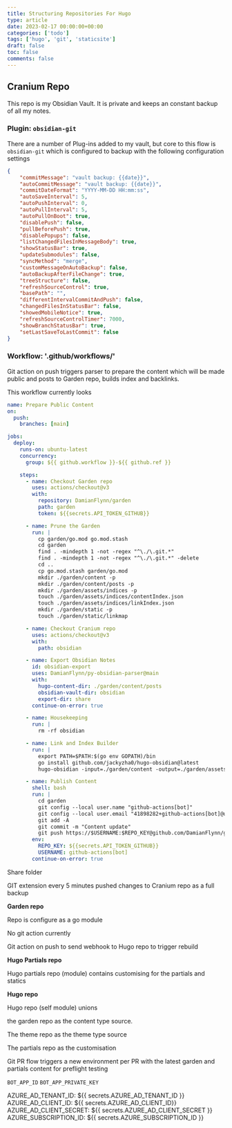 ```yaml
---
title: Structuring Repositories For Hugo
type: article 
date: 2023-02-17 00:00:00+00:00
categories: ['todo'] 
tags: ['hugo', 'git', 'staticsite']
draft: false 
toc: false 
comments: false 
---
```


## Cranium Repo

This repo is my Obsidian Vault. It is private and keeps an constant backup of all my notes.

### Plugin: `obsidian-git`
There are a number of Plug-ins added to my vault, but core to this flow is `obsidian-git` which is configured to backup with the following configuration settings

```json
{
	"commitMessage": "vault backup: {{date}}",
	"autoCommitMessage": "vault backup: {{date}}",
	"commitDateFormat": "YYYY-MM-DD HH:mm:ss",
	"autoSaveInterval": 5,
	"autoPushInterval": 0,
	"autoPullInterval": 5,
	"autoPullOnBoot": true,
	"disablePush": false,
	"pullBeforePush": true,
	"disablePopups": false,
	"listChangedFilesInMessageBody": true,
	"showStatusBar": true,
	"updateSubmodules": false,
	"syncMethod": "merge",
	"customMessageOnAutoBackup": false,
	"autoBackupAfterFileChange": true,
	"treeStructure": false,
	"refreshSourceControl": true,
	"basePath": "",
	"differentIntervalCommitAndPush": false,
	"changedFilesInStatusBar": false,
	"showedMobileNotice": true,
	"refreshSourceControlTimer": 7000,
	"showBranchStatusBar": true,
	"setLastSaveToLastCommit": false
}
```

### Workflow: '.github/workflows/'
Git action on push triggers parser to prepare the content which will be made public and posts to Garden repo, builds index and backlinks.

This workflow currently looks 
```yaml
name: Prepare Public Content
on:
  push:
    branches: [main]

jobs:
  deploy:
    runs-on: ubuntu-latest
    concurrency:
      group: ${{ github.workflow }}-${{ github.ref }}

    steps:
      - name: Checkout Garden repo
        uses: actions/checkout@v3
        with:
          repository: DamianFlynn/garden
          path: garden
          token: ${{secrets.API_TOKEN_GITHUB}}

      - name: Prune the Garden
        run: |
          cp garden/go.mod go.mod.stash
          cd garden
          find . -mindepth 1 -not -regex "^\./\.git.*" 
          find . -mindepth 1 -not -regex "^\./\.git.*" -delete
          cd ..
          cp go.mod.stash garden/go.mod
          mkdir ./garden/content -p
          mkdir ./garden/content/posts -p
          mkdir ./garden/assets/indices -p
          touch ./garden/assets/indices/contentIndex.json
          touch ./garden/assets/indices/linkIndex.json
          mkdir ./garden/static -p
          touch ./garden/static/linkmap

      - name: Checkout Cranium repo
        uses: actions/checkout@v3
        with:
          path: obsidian

      - name: Export Obsidian Notes
        id: obsidian-export
        uses: DamianFlynn/py-obsidian-parser@main
        with:
          hugo-content-dir: ./garden/content/posts
          obsidian-vault-dir: obsidian
          export-dir: share
        continue-on-error: true

      - name: Housekeeping
        run: |
          rm -rf obsidian

      - name: Link and Index Builder
        run: |
          export PATH=$PATH:$(go env GOPATH)/bin
          go install github.com/jackyzha0/hugo-obsidian@latest
          hugo-obsidian -input=./garden/content -output=./garden/assets/indices -index -root=./garden

      - name: Publish Content
        shell: bash
        run: |
          cd garden
          git config --local user.name "github-actions[bot]"
          git config --local user.email "41898282+github-actions[bot]@users.noreply.github.com"
          git add -A
          git commit -m "Content update"
          git push https://$USERNAME:$REPO_KEY@github.com/DamianFlynn/garden.git
        env:
          REPO_KEY: ${{secrets.API_TOKEN_GITHUB}}
          USERNAME: github-actions[bot]
        continue-on-error: true
```



Share folder

  

GIT extension every 5 minutes pushed changes to Cranium repo as a full backup

  

  

**Garden repo**

  

Repo is configure as a go module

  

No git action currently 

Git action on push to send webhook to Hugo repo to trigger rebuild 

  

  

**Hugo Partials repo**

  

Hugo partials repo (module) contains customising for the partials and statics

  

**Hugo repo**

  

Hugo repo (self module) unions 

the garden repo as the content type source. 

The theme repo as the theme type source

The partials repo as the customisation 

  

Git PR flow triggers a new environment per PR with the latest garden and partials content for preflight testing


`BOT_APP_ID`
`BOT_APP_PRIVATE_KEY`

AZURE_AD_TENANT_ID: ${{ secrets.AZURE_AD_TENANT_ID }}
AZURE_AD_CLIENT_ID: ${{ secrets.AZURE_AD_CLIENT_ID}}
AZURE_AD_CLIENT_SECRET: ${{ secrets.AZURE_AD_CLIENT_SECRET }}
AZURE_SUBSCRIPTION_ID: ${{ secrets.AZURE_SUBSCRIPTION_ID }}